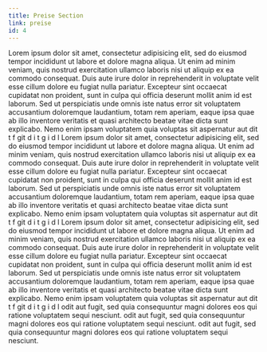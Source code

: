 ```yaml
---
title: Preise Section
link: preise
id: 4
---
```

Lorem ipsum dolor sit amet, consectetur adipisicing elit,
sed do eiusmod tempor incididunt ut labore et dolore
magna aliqua. Ut enim ad minim veniam, quis nostrud
exercitation ullamco laboris nisi ut aliquip ex ea
commodo consequat. Duis aute irure dolor in
reprehenderit in voluptate velit esse cillum dolore eu
fugiat nulla pariatur. Excepteur sint occaecat cupidatat
non proident, sunt in culpa qui officia deserunt mollit
anim id est laborum.
Sed ut perspiciatis unde omnis iste natus error sit
voluptatem accusantium doloremque laudantium, totam
rem aperiam, eaque ipsa quae ab illo inventore veritatis et
quasi architecto beatae vitae dicta sunt explicabo. Nemo
enim ipsam voluptatem quia voluptas sit aspernatur aut
dit t f git d i t g i d l
Lorem ipsum dolor sit amet, consectetur adipisicing elit,
sed do eiusmod tempor incididunt ut labore et dolore
magna aliqua. Ut enim ad minim veniam, quis nostrud
exercitation ullamco laboris nisi ut aliquip ex ea
commodo consequat. Duis aute irure dolor in
reprehenderit in voluptate velit esse cillum dolore eu
fugiat nulla pariatur. Excepteur sint occaecat cupidatat
non proident, sunt in culpa qui officia deserunt mollit
anim id est laborum.
Sed ut perspiciatis unde omnis iste natus error sit
voluptatem accusantium doloremque laudantium, totam
rem aperiam, eaque ipsa quae ab illo inventore veritatis et
quasi architecto beatae vitae dicta sunt explicabo. Nemo
enim ipsam voluptatem quia voluptas sit aspernatur aut
dit t f git d i t g i d l
Lorem ipsum dolor sit amet, consectetur adipisicing elit,
sed do eiusmod tempor incididunt ut labore et dolore
magna aliqua. Ut enim ad minim veniam, quis nostrud
exercitation ullamco laboris nisi ut aliquip ex ea
commodo consequat. Duis aute irure dolor in
reprehenderit in voluptate velit esse cillum dolore eu
fugiat nulla pariatur. Excepteur sint occaecat cupidatat
non proident, sunt in culpa qui officia deserunt mollit
anim id est laborum.
Sed ut perspiciatis unde omnis iste natus error sit
voluptatem accusantium doloremque laudantium, totam
rem aperiam, eaque ipsa quae ab illo inventore veritatis et
quasi architecto beatae vitae dicta sunt explicabo. Nemo
enim ipsam voluptatem quia voluptas sit aspernatur aut
dit t f git d i t g i d l
odit aut fugit, sed quia consequuntur magni dolores eos
qui ratione voluptatem sequi nesciunt.
odit aut fugit, sed quia consequuntur magni dolores eos
qui ratione voluptatem sequi nesciunt.
odit aut fugit, sed quia consequuntur magni dolores eos
qui ratione voluptatem sequi nesciunt. 

